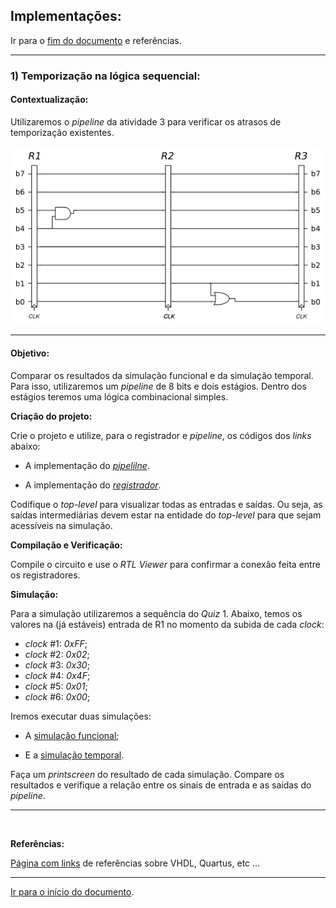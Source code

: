 <a name="inicio"></a>

## Implementações:

Ir para o [fim do documento](#fimDocumento) e referências.

---

### 1) Temporização na lógica sequencial:

#### Contextualização:

Utilizaremos o _pipeline_ da atividade 3 para verificar os atrasos de temporização existentes.

![](imagensComponentes/pipeline-2.png)

---

#### Objetivo:

Comparar os resultados da simulação funcional e da simulação temporal. Para isso, utilizaremos um _pipeline_ de 8 bits e dois estágios. Dentro dos estágios teremos uma lógica combinacional simples.

**Criação do projeto:**

Crie o projeto e utilize, para o registrador e _pipeline_, os códigos dos _links_ abaixo:

-   A implementação do [_pipelilne_][codigoPipeline].

-   A implementação do [_registrador_][codigoRegistrador].

Codifique o _top-level_ para visualizar todas as entradas e saídas. Ou seja, as saídas intermediárias devem estar na entidade do _top-level_ para que sejam acessíveis na simulação.

**Compilação e Verificação:**

Compile o circuito e use o _RTL Viewer_ para confirmar a conexão feita entre os registradores.

**Simulação:**

Para a simulação utilizaremos a sequência do _Quiz_ 1. Abaixo, temos os valores na (já estáveis) entrada de R1 no momento da subida de cada _clock_:

-   _clock_ #1: _0xFF_;
-   _clock_ #2: _0x02_;
-   _clock_ #3: _0x30_;
-   _clock_ #4: _0x4F_;
-   _clock_ #5: _0x01_;
-   _clock_ #6: _0x00_;

Iremos executar duas simulações:

-   A [simulação funcional][simula];

-   E a [simulação temporal][simula].


Faça um _printscreen_ do resultado de cada simulação. Compare os resultados e  verifique a relação entre os sinais de entrada e as saídas do _pipeline_.

---

<br>

**Referências:**

[Página com links][linksUteis] de referências sobre VHDL, Quartus, etc ...

---

<a name="fimDocumento"></a> [Ir para o início do documento](#inicio).

<!--
######### (inicio dos links) ##########
#######################################
########### Links Internos ############
--->

[codigoPipeline]: ./vhdl/_pipelineTemporizacao.html

[codigoRegistrador]: ./vhdl/_registrador.html

[simula]: ./quartus/_simulacaoTemporalFuncional.html

[linksUteis]: ./linksUteis.html
